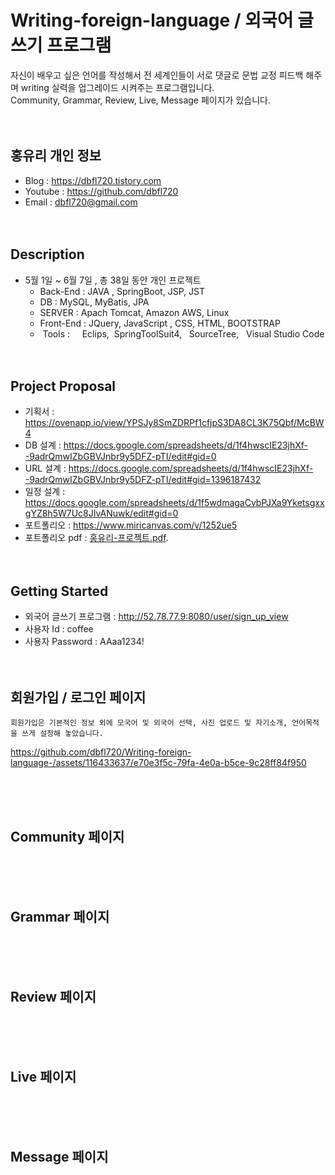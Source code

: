 # Writing-foreign-language / 외국어 글쓰기 프로그램
자신이 배우고 싶은 언어를 작성해서 전 세계인들이 서로 댓글로 문법 교정 피드백 해주며 writing 실력을 업그레이드 시켜주는  프로그램입니다.<br>
Community, Grammar, Review, Live, Message 페이지가 있습니다. <br><br><br>



## 홍유리 개인 정보
- Blog : https://dbfl720.tistory.com
- Youtube : https://github.com/dbfl720
- Email : dbfl720@gmail.com
<br><br><br>

## Description
- 5월 1일 ~ 6월 7일 , 총 38일 동안 개인 프로젝트
  -  Back-End  :     JAVA ,     SpringBoot,     JSP,    JST  <br>    
  -  DB  :  MySQL, MyBatis, JPA <br>  
  -  SERVER  :     Apach Tomcat,       Amazon AWS,       Linux <br>
  -  Front-End   :    JQuery,      JavaScript ,    CSS,      HTML,     BOOTSTRAP <br>
  -  Tools :     Eclips,  SpringToolSuit4,   SourceTree,   Visual Studio Code <br><br><br>


## Project Proposal

- 기획서 : https://ovenapp.io/view/YPSJy8SmZDRPf1cfjpS3DA8CL3K75Qbf/McBW4
- DB 설계 : https://docs.google.com/spreadsheets/d/1f4hwscIE23jhXf--9adrQmwIZbGBVJnbr9y5DFZ-pTI/edit#gid=0
- URL 설계 : https://docs.google.com/spreadsheets/d/1f4hwscIE23jhXf--9adrQmwIZbGBVJnbr9y5DFZ-pTI/edit#gid=1396187432
- 일정 설계 : https://docs.google.com/spreadsheets/d/1f5wdmagaCvbPJXa9YketsgxxgYZ8h5W7Uc8JIvANuwk/edit#gid=0
- 포트폴리오 : https://www.miricanvas.com/v/1252ue5 
- 포트폴리오 pdf : [홍유리-프로젝트.pdf](https://github.com/dbfl720/Writing-foreign-language-/files/11767192/-.pdf).  <br><br><br>




## Getting Started
- 외국어 글쓰기 프로그램 : http://52.78.77.9:8080/user/sign_up_view
- 사용자 Id : coffee
- 사용자 Password : AAaa1234! <br><br><br>


## 회원가입 / 로그인 페이지


    회원가입은 기본적인 정보 외에 모국어 및 외국어 선택, 사진 업로드 및 자기소개, 언어목적을 쓰게 설정해 놓았습니다.
    


https://github.com/dbfl720/Writing-foreign-language-/assets/116433637/e70e3f5c-79fa-4e0a-b5ce-9c28ff84f950

<br><br><br>



## Community 페이지


<br><br><br>


## Grammar 페이지


<br><br><br>


## Review 페이지


<br><br><br>


## Live 페이지

<br><br><br>



## Message 페이지


<br><br><br>





